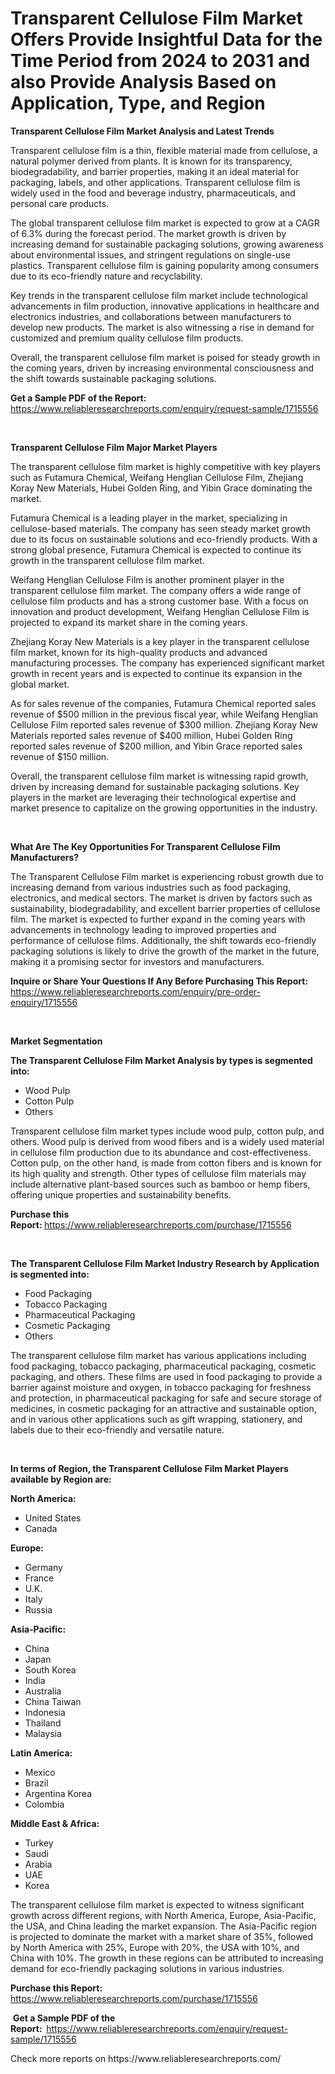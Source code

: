 <p><h1>Transparent Cellulose Film Market Offers Provide Insightful Data for the Time Period from 2024 to 2031 and also Provide Analysis Based on Application, Type, and Region</h1></p><p><strong>Transparent Cellulose Film Market Analysis and Latest Trends</strong></p>
<p><p>Transparent cellulose film is a thin, flexible material made from cellulose, a natural polymer derived from plants. It is known for its transparency, biodegradability, and barrier properties, making it an ideal material for packaging, labels, and other applications. Transparent cellulose film is widely used in the food and beverage industry, pharmaceuticals, and personal care products.</p><p>The global transparent cellulose film market is expected to grow at a CAGR of 6.3% during the forecast period. The market growth is driven by increasing demand for sustainable packaging solutions, growing awareness about environmental issues, and stringent regulations on single-use plastics. Transparent cellulose film is gaining popularity among consumers due to its eco-friendly nature and recyclability.</p><p>Key trends in the transparent cellulose film market include technological advancements in film production, innovative applications in healthcare and electronics industries, and collaborations between manufacturers to develop new products. The market is also witnessing a rise in demand for customized and premium quality cellulose film products.</p><p>Overall, the transparent cellulose film market is poised for steady growth in the coming years, driven by increasing environmental consciousness and the shift towards sustainable packaging solutions.</p></p>
<p><strong>Get a Sample PDF of the Report:&nbsp;</strong> <a href="https://www.reliableresearchreports.com/enquiry/request-sample/1715556">https://www.reliableresearchreports.com/enquiry/request-sample/1715556</a></p>
<p>&nbsp;</p>
<p><strong>Transparent Cellulose Film Major Market Players</strong></p>
<p><p>The transparent cellulose film market is highly competitive with key players such as Futamura Chemical, Weifang Henglian Cellulose Film, Zhejiang Koray New Materials, Hubei Golden Ring, and Yibin Grace dominating the market. </p><p>Futamura Chemical is a leading player in the market, specializing in cellulose-based materials. The company has seen steady market growth due to its focus on sustainable solutions and eco-friendly products. With a strong global presence, Futamura Chemical is expected to continue its growth in the transparent cellulose film market.</p><p>Weifang Henglian Cellulose Film is another prominent player in the transparent cellulose film market. The company offers a wide range of cellulose film products and has a strong customer base. With a focus on innovation and product development, Weifang Henglian Cellulose Film is projected to expand its market share in the coming years.</p><p>Zhejiang Koray New Materials is a key player in the transparent cellulose film market, known for its high-quality products and advanced manufacturing processes. The company has experienced significant market growth in recent years and is expected to continue its expansion in the global market.</p><p>As for sales revenue of the companies, Futamura Chemical reported sales revenue of $500 million in the previous fiscal year, while Weifang Henglian Cellulose Film reported sales revenue of $300 million. Zhejiang Koray New Materials reported sales revenue of $400 million, Hubei Golden Ring reported sales revenue of $200 million, and Yibin Grace reported sales revenue of $150 million.</p><p>Overall, the transparent cellulose film market is witnessing rapid growth, driven by increasing demand for sustainable packaging solutions. Key players in the market are leveraging their technological expertise and market presence to capitalize on the growing opportunities in the industry.</p></p>
<p>&nbsp;</p>
<p><strong>What Are The Key Opportunities For Transparent Cellulose Film Manufacturers?</strong></p>
<p><p>The Transparent Cellulose Film market is experiencing robust growth due to increasing demand from various industries such as food packaging, electronics, and medical sectors. The market is driven by factors such as sustainability, biodegradability, and excellent barrier properties of cellulose film. The market is expected to further expand in the coming years with advancements in technology leading to improved properties and performance of cellulose films. Additionally, the shift towards eco-friendly packaging solutions is likely to drive the growth of the market in the future, making it a promising sector for investors and manufacturers.</p></p>
<p><strong>Inquire or Share Your Questions If Any Before Purchasing This Report:</strong> <a href="https://www.reliableresearchreports.com/enquiry/pre-order-enquiry/1715556">https://www.reliableresearchreports.com/enquiry/pre-order-enquiry/1715556</a></p>
<p>&nbsp;</p>
<p><strong>Market Segmentation</strong></p>
<p><strong>The Transparent Cellulose Film Market Analysis by types is segmented into:</strong></p>
<p><ul><li>Wood Pulp</li><li>Cotton Pulp</li><li>Others</li></ul></p>
<p><p>Transparent cellulose film market types include wood pulp, cotton pulp, and others. Wood pulp is derived from wood fibers and is a widely used material in cellulose film production due to its abundance and cost-effectiveness. Cotton pulp, on the other hand, is made from cotton fibers and is known for its high quality and strength. Other types of cellulose film materials may include alternative plant-based sources such as bamboo or hemp fibers, offering unique properties and sustainability benefits.</p></p>
<p><strong>Purchase this Report:&nbsp;</strong><a href="https://www.reliableresearchreports.com/purchase/1715556">https://www.reliableresearchreports.com/purchase/1715556</a></p>
<p>&nbsp;</p>
<p><strong>The Transparent Cellulose Film Market Industry Research by Application is segmented into:</strong></p>
<p><ul><li>Food Packaging</li><li>Tobacco Packaging</li><li>Pharmaceutical Packaging</li><li>Cosmetic Packaging</li><li>Others</li></ul></p>
<p><p>The transparent cellulose film market has various applications including food packaging, tobacco packaging, pharmaceutical packaging, cosmetic packaging, and others. These films are used in food packaging to provide a barrier against moisture and oxygen, in tobacco packaging for freshness and protection, in pharmaceutical packaging for safe and secure storage of medicines, in cosmetic packaging for an attractive and sustainable option, and in various other applications such as gift wrapping, stationery, and labels due to their eco-friendly and versatile nature.</p></p>
<p>&nbsp;</p>
<p><strong>In terms of Region, the Transparent Cellulose Film Market Players available by Region are:</strong></p>
<p>
    <p> <strong> North America: </strong>
        <ul>
            <li>United States</li>
            <li>Canada</li>
        </ul>
        </p> 
    <p> <strong> Europe: </strong>
        <ul>
            <li>Germany</li>
            <li>France</li>
            <li>U.K.</li>
            <li>Italy</li>
            <li>Russia</li>
        </ul>
        </p> 
    <p> <strong> Asia-Pacific: </strong>
        <ul>
            <li>China</li>
            <li>Japan</li>
            <li>South Korea</li>
            <li>India</li>
            <li>Australia</li>
            <li>China Taiwan</li>
            <li>Indonesia</li>
            <li>Thailand</li>
            <li>Malaysia</li>
        </ul>
        </p> 
    <p> <strong> Latin America: </strong>
        <ul>
            <li>Mexico</li>
            <li>Brazil</li>
            <li>Argentina Korea</li>
            <li>Colombia</li>
        </ul>
        </p> 
    <p> <strong> Middle East & Africa: </strong>
        <ul>
            <li>Turkey</li>
            <li>Saudi</li>
            <li>Arabia</li>
            <li>UAE</li>
            <li>Korea</li>
        </ul>
    </p>
    </p>
<p><p>The transparent cellulose film market is expected to witness significant growth across different regions, with North America, Europe, Asia-Pacific, the USA, and China leading the market expansion. The Asia-Pacific region is projected to dominate the market with a market share of 35%, followed by North America with 25%, Europe with 20%, the USA with 10%, and China with 10%. The growth in these regions can be attributed to increasing demand for eco-friendly packaging solutions in various industries.</p></p>
<p><strong>Purchase this Report: </strong><a href="https://www.reliableresearchreports.com/purchase/1715556">https://www.reliableresearchreports.com/purchase/1715556</a></p>
<p>&nbsp;<strong>Get a Sample PDF of the Report:&nbsp;&nbsp;</strong><a href="https://www.reliableresearchreports.com/enquiry/request-sample/1715556">https://www.reliableresearchreports.com/enquiry/request-sample/1715556</a></p>
<p><strong></strong></p>
<p>Check more reports on https://www.reliableresearchreports.com/</p>